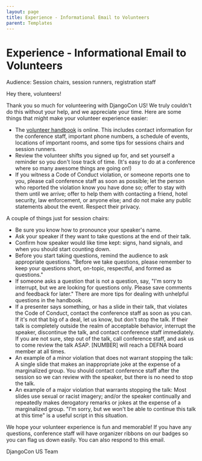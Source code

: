 ```yaml
---
layout: page
title: Experience - Informational Email to Volunteers
parent: Templates
---
```


# Experience - Informational Email to Volunteers

Audience: Session chairs, session runners, registration staff 

Hey there, volunteers! 

Thank you so much for volunteering with DjangoCon US! We truly couldn't do this without your help, and we appreciate your time. Here are some things that might make your volunteer experience easier: 

- The [volunteer handbook](2016.djangocon.us/volunteers/handbook) is online. This includes contact information for the conference staff, important phone numbers, a schedule of events, locations of important rooms, and some tips for sessions chairs and session runners. 
- Review the volunteer shifts you signed up for, and set yourself a reminder so you don't lose track of time. (It's easy to do at a conference where so many awesome things are going on!) 
- If you witness a Code of Conduct violation, or someone reports one to you, please call conference staff as soon as possible; let the person who reported the violation know you have done so; offer to stay with them until we arrive; offer to help them with contacting a friend, hotel security, law enforcement, or anyone else; and do not make any public statements about the event. Respect their privacy. 

A couple of things just for session chairs: 

- Be sure you know how to pronounce your speaker's name. 
- Ask your speaker if they want to take questions at the end of their talk. 
- Confirm how speaker would like time kept: signs, hand signals, and when you should start counting down. 
- Before you start taking questions, remind the audience to ask appropriate questions. "Before we take questions, please remember to keep your questions short, on-topic, respectful, and formed as questions." 
- If someone asks a question that is not a question, say, "I'm sorry to interrupt, but we are looking for questions only. Please save comments and feedback for later." There are more tips for dealing with unhelpful questions in the handbook. 
- If a presenter says something, or has a slide in their talk, that violates the Code of Conduct, contact the conference staff as soon as you can. If it's not that big of a deal, let us know, but don't stop the talk. If their talk is completely outside the realm of acceptable behavior, interrupt the speaker, discontinue the talk, and contact conference staff immediately. If you are not sure, step out of the talk, call conference staff, and ask us to come review the talk ASAP. [NUMBER] will reach a DEFNA board member at all times. 
- An example of a minor violation that does not warrant stopping the talk: A single slide that makes an inappropriate joke at the expense of a marginalized group. You should contact conference staff after the session so we can review with the speaker, but there is no need to stop the talk. 
- An example of a major violation that warrants stopping the talk: Most slides use sexual or racist imagery; and/or the speaker continually and repeatedly makes derogatory remarks or jokes at the expense of a marginalized group. "I'm sorry, but we won't be able to continue this talk at this time" is a useful script in this situation. 

We hope your volunteer experience is fun and memorable! If you have any questions, conference staff will have organizer ribbons on our badges so you can flag us down easily. You can also respond to this email. 

DjangoCon US Team 
